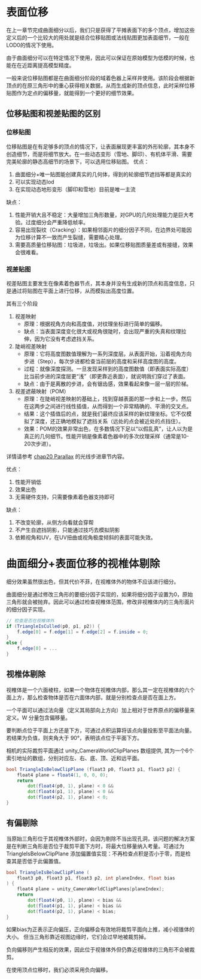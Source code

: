 # 表面位移

在上一章节完成曲面细分以后，我们只是获得了平摊表面下的多个顶点，增加这些定义后的一个比较大的用处就是结合位移贴图或法线贴图更加表面细节，一般在LOD0的情况下使用。

由于曲面细分可以在特定情况下使用，因此可以保证在原始模型为低模的时候，也能在在近距离提高模型精度。

一般来说位移贴图都是在曲面细分阶段的域着色器上采样并使用。该阶段会根据新顶点的在原三角形中的重心获得相关数据，从而生成新的顶点信息，此时采样位移贴图作为定点的偏移量，就能得到一个更好的细节效果。

## 位移贴图和视差贴图的区别

### 位移贴图
位移贴图是在有足够多的顶点的情况下，让表面展现更丰富的外形轮廓，其本身不创造细节，而是将细节放大。在一些动态变形（雪地、脚印）、有机体平滑、需要完美轮廓的静态高细节的场景下，可以选用位移贴图。
优点：
1. 曲面细分+唯一贴图能创建真实的几何体，得到的轮廓细节遮挡等都是真实的
2. 可以实现动态lod
3. 在实现动态地形变形（脚印和雪地）目前是唯一主流

缺点：
1. 性能开销大且不稳定：大量增加三角形数量，对GPU的几何处理能力是巨大考验。过度细分会严重降低帧率。
2. 容易出现裂纹（Cracking）：如果相邻面片的细分因子不同，在边界处可能因为位移计算不一致而产生裂缝，需要精心处理。
3. 需要高质量位移贴图：垃圾进，垃圾出。如果位移贴图质量差或有接缝，效果会很难看。


### 视差贴图

视差贴图主要发生在像素着色器节点，其本身并没有生成新的顶点和高度信息，只是通过将贴图在平面上进行位移，从而模拟出高度位置。

其有三个阶段

1. 视差映射
    + 原理：根据视角方向和高度值，对纹理坐标进行简单的偏移。
    + 缺点：当表面深度变化很大或视角很陡时，会出现严重的失真和纹理拉伸，因为它没有考虑遮挡关系。
2. 陡峭视差映射
    + 原理：它将高度图数值理解为一系列深度层。从表面开始，沿着视角方向步进（Step），每次步进都检查当前层的高度和采样高度图的高度。
    + 过程：就像深度探测。一旦发现采样到的高度图数值（即表面实际高度）比当前步进的深度层更“浅”（即更靠近表面），就说明我们穿过了表面。
    + 缺点：由于是离散的步进，会有锯齿感，效果看起来像一层一层的阶梯。
3. 视差遮蔽映射（POM）
    + 原理：在陡峭视差映射的基础上，找到穿越表面的那一步和上一步。然后在这两步之间进行线性插值，从而得到一个非常精确的、平滑的交叉点。
    + 结果：这个插值后的点，就是我们最终应该采样的新纹理坐标。它不仅模拟了深度，还正确地模拟了遮挡关系（远处的点会被近处的点挡住）。
    + 效果：POM的效果非常出色，在多数情况下足以“以假乱真”，让人以为是真正的几何细节。性能开销是像素着色器中的多次纹理采样（通常是10-20次步进）。

详情请参考 [chap20 Parallax](../Rendering/chap20%20Parallax.md) 的光线步进章节内容。

优点：
1. 性能开销低
2. 效果出色
3. 无需硬件支持，只需要像素着色器支持即可

缺点：
1. 不改变轮廓，从侧方向看就会穿帮
2. 不产生自遮挡阴影，只能通过技巧去模拟阴影
3. 依赖视角和UV，在UV扭曲或视角极度倾斜的表面可能失效。


# 曲面细分+表面位移的视椎体剔除

细分效果虽然很出色，但其代价不菲，在视椎体外的物体不应该进行细分。

曲面细分是通过修改三角形的要细分因子实现的，如果将细分因子设置为0，原始三角形就会被抛弃。因此可以通过检查视椎体范围，修改非视椎体内的三角形面片的细分因子实现。


```glsl
// 检查是否在视椎体外
if (TriangleIsCulled(p0, p1, p2)) {
    f.edge[0] = f.edge[1] = f.edge[2] = f.inside = 0;
}
else {
    f.edge[0] = ...
}

```


## 视椎体剔除

视椎体是一个六面棱柱，如果一个物体在视椎体内部，那么其一定在视椎体的六个面上方，那么检查物体是否在六面体内部，就是分别检查点是否在面上方。

一个平面可以通过法向量（定义其局部向上方向）加上相对于世界原点的偏移量来定义。W 分量包含偏移量。

要判断点位于平面上方还是下方，可通过点积运算将该点向量投影至平面法向量。若结果为负值，则夹角大于 90°，表明该点位于平面下方。

相机的实际裁剪平面通过 unity_CameraWorldClipPlanes 数组提供, 其为一个6个索引地址的数组，分别对应左、右、底、顶、近和远平面。


```glsl
bool TriangleIsBelowClipPlane (float3 p0, float3 p1, float3 p2) {
	float4 plane = float4(1, 0, 0, 0);
	return
		dot(float4(p0, 1), plane) < 0 &&
		dot(float4(p1, 1), plane) < 0 &&
		dot(float4(p2, 1), plane) < 0;
}

```

## 有偏剔除

当原始三角形位于其视椎体外部时，会因为剔除不当出现孔洞，该问题的解决方案是在判断三角形是否位于裁剪平面下方时，将最大位移量纳入考量。可通过为 TriangleIsBelowClipPlane 添加偏置值实现：不再检查点积是否小于零，而是检查其是否低于此偏置值。

```glsl
bool TriangleIsBelowClipPlane (
	float3 p0, float3 p1, float3 p2, int planeIndex, float bias
) {
	float4 plane = unity_CameraWorldClipPlanes[planeIndex];
	return
		dot(float4(p0, 1), plane) < bias &&
		dot(float4(p1, 1), plane) < bias &&
		dot(float4(p2, 1), plane) < bias;
}

```

如果bias为正表示正向偏压，正向偏移会有效地将裁剪平面向上推，减小视锥体的大小。 但当三角形靠近视图边缘时，它们会过早地被裁剪掉。

负向偏移则产生相反的效果，因此位于视锥体外但仍靠近视锥体的三角形不会被裁剪。

在使用顶点位移时，我们必须采用负向偏移。